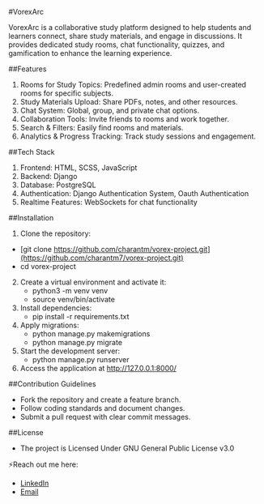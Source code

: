 
#VorexArc

VorexArc is a collaborative study platform designed to help students and learners connect, share study materials, and engage in discussions. It provides dedicated study rooms, chat functionality, quizzes, and gamification to enhance the learning experience.

##Features

1) Rooms for Study Topics: Predefined admin rooms and user-created rooms for specific subjects.
2) Study Materials Upload: Share PDFs, notes, and other resources.
3) Chat System: Global, group, and private chat options.
4) Collaboration Tools: Invite friends to rooms and work together.
5) Search & Filters: Easily find rooms and materials.
6) Analytics & Progress Tracking: Track study sessions and engagement.

##Tech Stack

1) Frontend: HTML, SCSS, JavaScript
2) Backend: Django
3) Database: PostgreSQL
4) Authentication: Django Authentication System, Oauth Authentication
5) Realtime Features: WebSockets for chat functionality

##Installation

1) Clone the repository:
  - [git clone https://github.com/charantm/vorex-project.git](https://github.com/charantm7/vorex-project.git)
  - cd vorex-project
2) Create a virtual environment and activate it:
   - python3 -m venv venv
   - source venv/bin/activate
3) Install dependencies:
   - pip install -r requirements.txt
4) Apply migrations:
   - python manage.py makemigrations
   - python manage.py migrate
5) Start the development server:
   - python manage.py runserver
6) Access the application at http://127.0.0.1:8000/

##Contribution Guidelines

- Fork the repository and create a feature branch.
- Follow coding standards and document changes.
- Submit a pull request with clear commit messages.

##License
- The project is Licensed Under GNU General Public License v3.0

⚡Reach out me here: 
 - [LinkedIn](https://www.linkedin.com/in/charantm)
 - [Email](charantm8787@gmail.com)
